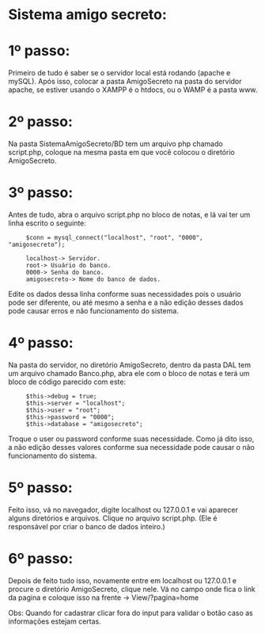 # Sistema amigo secreto: 
 
# 1º passo: 
Primeiro de tudo é saber se o servidor local está rodando (apache e mySQL). Após isso, colocar a pasta AmigoSecreto na pasta do servidor apache, se estiver usando o XAMPP é o htdocs, ou o WAMP é a pasta www. 
 
# 2º passo: 
Na pasta SistemaAmigoSecreto/BD tem um arquivo php chamado script.php, coloque na mesma pasta em que você colocou o diretório AmigoSecreto. 
 
# 3º passo: 
 Antes de tudo, abra o arquivo script.php no bloco de notas, e lá vai ter um linha escrito o seguinte: 
 
         $conn = mysql_connect("localhost", "root", "0000", "amigosecreto"); 
 
         localhost-> Servidor.
         root-> Usuário do banco. 
         0000-> Senha do banco.
         amigosecreto-> Nome do banco de dados. 
  
 Edite os dados dessa linha conforme suas necessidades pois o usuário pode ser diferente, ou até mesmo a senha e a não edição desses dados pode causar erros e não funcionamento do sistema. 
 
# 4º passo: 
 Na pasta do servidor, no diretório AmigoSecreto, dentro da pasta DAL tem um arquivo chamado Banco.php, abra ele com o bloco de notas e terá um bloco de código parecido com este: 
 
         $this->debug = true; 
         $this->server = "localhost"; 
         $this->user = "root"; 
         $this->password = "0000"; 
         $this->database = "amigosecreto"; 
 
Troque o user ou password conforme suas necessidade. Como já dito isso, a não edição desses valores conforme sua necessidade pode causar o não funcionamento do sistema. 
 
# 5º passo: 
 Feito isso, vá no navegador, digite localhost ou 127.0.0.1 e vai aparecer alguns diretórios e arquivos. Clique no arquivo script.php. (Ele é responsável por criar o banco de dados inteiro.) 
 
# 6º passo: 
 Depois de feito tudo isso, novamente entre em localhost ou 127.0.0.1 e procure o diretório AmigoSecreto, clique nele. Vá no campo onde fica o link da pagina e coloque isso na frente -> View/?pagina=home 
 
 
 
Obs: Quando for cadastrar clicar fora do input para validar o botão caso as informações estejam certas.

